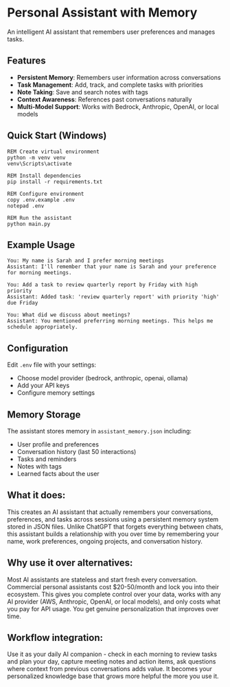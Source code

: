 # Personal Assistant with Memory

An intelligent AI assistant that remembers user preferences and manages tasks.

## Features

* **Persistent Memory**: Remembers user information across conversations
* **Task Management**: Add, track, and complete tasks with priorities
* **Note Taking**: Save and search notes with tags
* **Context Awareness**: References past conversations naturally
* **Multi-Model Support**: Works with Bedrock, Anthropic, OpenAI, or local models

## Quick Start (Windows)

```batch
REM Create virtual environment
python -m venv venv
venv\Scripts\activate

REM Install dependencies
pip install -r requirements.txt

REM Configure environment
copy .env.example .env
notepad .env

REM Run the assistant
python main.py
```

## Example Usage

```
You: My name is Sarah and I prefer morning meetings
Assistant: I'll remember that your name is Sarah and your preference for morning meetings.

You: Add a task to review quarterly report by Friday with high priority
Assistant: Added task: 'review quarterly report' with priority 'high' due Friday

You: What did we discuss about meetings?
Assistant: You mentioned preferring morning meetings. This helps me schedule appropriately.
```

## Configuration

Edit `.env` file with your settings:
* Choose model provider (bedrock, anthropic, openai, ollama)
* Add your API keys
* Configure memory settings

## Memory Storage

The assistant stores memory in `assistant_memory.json` including:
* User profile and preferences
* Conversation history (last 50 interactions)
* Tasks and reminders
* Notes with tags
* Learned facts about the user

## What it does: 
This creates an AI assistant that actually remembers your conversations, preferences, and tasks across sessions using a persistent memory system stored in JSON files. Unlike ChatGPT that forgets everything between chats, this assistant builds a relationship with you over time by remembering your name, work preferences, ongoing projects, and conversation history.

## Why use it over alternatives:
Most AI assistants are stateless and start fresh every conversation. Commercial personal assistants cost $20-50/month and lock you into their ecosystem. This gives you complete control over your data, works with any AI provider (AWS, Anthropic, OpenAI, or local models), and only costs what you pay for API usage. You get genuine personalization that improves over time.


## Workflow integration: 
Use it as your daily AI companion - check in each morning to review tasks and plan your day, capture meeting notes and action items, ask questions where context from previous conversations adds value. It becomes your personalized knowledge base that grows more helpful the more you use it.